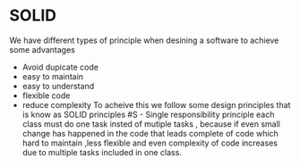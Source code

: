 # SOLID
We have different types of principle when desining a software to achieve some advantages
- Avoid dupicate code
- easy to maintain
- easy to understand
- flexible code
- reduce complexity
To acheive this we follow some design principles that is know as SOLID principles
#S - Single responsibility principle
each class must do one task insted of mutiple tasks , because if even small change has happened in the code that leads complete of code which hard to maintain ,less flexible and even complexity of code increases due to multiple tasks included in one class.
